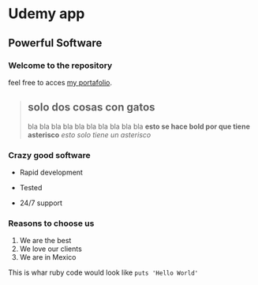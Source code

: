 Udemy app
=========

Powerful Software
-----------------

### Welcome to the repository

feel free to acces [my portafolio](https://udemy-app-joansegura.herokuapp.com/invoices).

> ## solo dos cosas con gatos
>
> bla bla bla bla bla bla bla bla bla bla
> **esto se hace bold por que tiene asterisco**
> *esto solo tiene un asterisco*

### Crazy good software
* Rapid development
+ Tested
- 24/7 support

### Reasons to choose us
1. We are the best
2. We love our clients
3. We are in Mexico


This is whar ruby code would look like `puts 'Hello World'`
